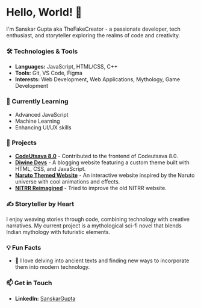 
# Hello, World! 👋

I'm Sanskar Gupta aka TheFakeCreator - a passionate developer, tech enthusiast, and storyteller exploring the realms of code and creativity.

### 🛠️ Technologies & Tools
- **Languages:** JavaScript, HTML/CSS, C++
- **Tools:** Git, VS Code, Figma
- **Interests:** Web Development, Web Applications, Mythology, Game Development

### 🌱 Currently Learning
- Advanced JavaScript
- Machine Learning
- Enhancing UI/UX skills

### 🚀 Projects
- [**CodeUtsava 8.0**](https://codeutsava.nitrr.ac.in/) - Contributed to the frontend of Codeutsava 8.0.
- [**Diwine Devs**](https://diwinedevs.blogspot.com/) - A blogging website featuring a custom theme built with HTML, CSS, and JavaScript.
- [**Naruto Themed Website**](https://codeutsava8.netlify.app/) - An interactive website inspired by the Naruto universe with cool animations and effects.
- [**NITRR Reimagined**](https://thefakecreator.github.io/NITRR-Reimagined/) - Tried to improve the old NITRR website.

### ✍️ Storyteller by Heart
I enjoy weaving stories through code, combining technology with creative narratives. My current project is a mythological sci-fi novel that blends Indian mythology with futuristic elements.

### 💡 Fun Facts
- 📖 I love delving into ancient texts and finding new ways to incorporate them into modern technology.

### 📫 Get in Touch
- **LinkedIn:** [SanskarGupta](https://www.linkedin.com/in/sanskargupta80/)

<!---
TheFakeCreator/TheFakeCreator is a ✨ special ✨ repository because its `README.md` (this file) appears on your GitHub profile.
You can click the Preview link to take a look at your changes.
--->
